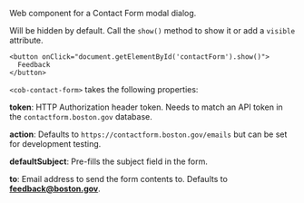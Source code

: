 Web component for a Contact Form modal dialog.

Will be hidden by default. Call the `show()` method to show it or add a
`visible` attribute.

```
<button onClick="document.getElementById('contactForm').show()">
  Feedback
</button>
```

`<cob-contact-form>` takes the following properties:

**token**: HTTP Authorization header token. Needs to match an API token in the `contactform.boston.gov` database.

**action**: Defaults to `https://contactform.boston.gov/emails` but can be set for development testing.

**defaultSubject**: Pre-fills the subject field in the form.

**to**: Email address to send the form contents to. Defaults to **feedback@boston.gov**.
